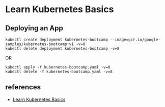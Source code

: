 # Learn Kubernetes Basics

## Deploying an App

```shell
kubectl create deployment kubernetes-bootcamp --image=gcr.io/google-samples/kubernetes-bootcamp:v1 -v=8
kubectl delete deployment kubernetes-bootcamp -v=8
```

OR

```shell
kubectl apply -f kubernetes-bootcamp.yaml -v=8
kubectl delete -f kubernetes-bootcamp.yaml -v=8
```

## references

- [Learn Kubernetes Basics](https://kubernetes.io/docs/tutorials/kubernetes-basics)
